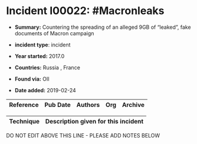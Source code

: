 # Incident I00022: #Macronleaks

* **Summary:** Countering the spreading of an alleged 9GB of “leaked”, fake documents of Macron campaign

* **incident type**: incident

* **Year started:** 2017.0

* **Countries:** Russia , France

* **Found via:** OII

* **Date added:** 2019-02-24


| Reference | Pub Date | Authors | Org | Archive |
| --------- | -------- | ------- | --- | ------- |

 

| Technique | Description given for this incident |
| --------- | ------------------------- |


DO NOT EDIT ABOVE THIS LINE - PLEASE ADD NOTES BELOW